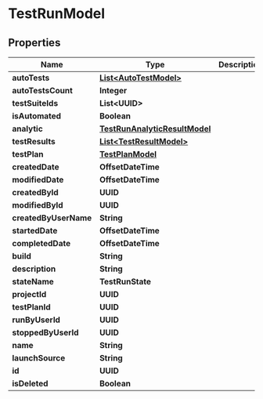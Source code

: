 

# TestRunModel


## Properties

| Name | Type | Description | Notes |
|------------ | ------------- | ------------- | -------------|
|**autoTests** | [**List&lt;AutoTestModel&gt;**](AutoTestModel.md) |  |  [optional] |
|**autoTestsCount** | **Integer** |  |  [optional] |
|**testSuiteIds** | **List&lt;UUID&gt;** |  |  [optional] |
|**isAutomated** | **Boolean** |  |  [optional] |
|**analytic** | [**TestRunAnalyticResultModel**](TestRunAnalyticResultModel.md) |  |  [optional] |
|**testResults** | [**List&lt;TestResultModel&gt;**](TestResultModel.md) |  |  [optional] |
|**testPlan** | [**TestPlanModel**](TestPlanModel.md) |  |  [optional] |
|**createdDate** | **OffsetDateTime** |  |  [optional] |
|**modifiedDate** | **OffsetDateTime** |  |  [optional] |
|**createdById** | **UUID** |  |  [optional] |
|**modifiedById** | **UUID** |  |  [optional] |
|**createdByUserName** | **String** |  |  [optional] |
|**startedDate** | **OffsetDateTime** |  |  [optional] |
|**completedDate** | **OffsetDateTime** |  |  [optional] |
|**build** | **String** |  |  [optional] |
|**description** | **String** |  |  [optional] |
|**stateName** | **TestRunState** |  |  [optional] |
|**projectId** | **UUID** |  |  [optional] |
|**testPlanId** | **UUID** |  |  [optional] |
|**runByUserId** | **UUID** |  |  [optional] |
|**stoppedByUserId** | **UUID** |  |  [optional] |
|**name** | **String** |  |  [optional] |
|**launchSource** | **String** |  |  [optional] |
|**id** | **UUID** |  |  [optional] |
|**isDeleted** | **Boolean** |  |  [optional] |



